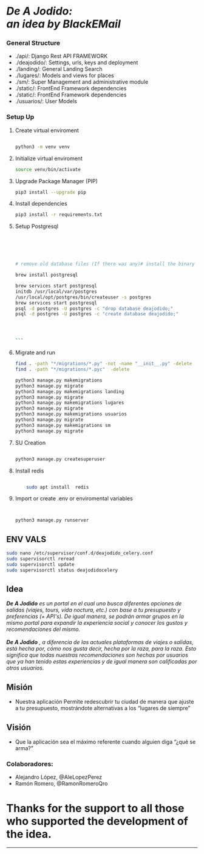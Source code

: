 
# _De A Jodido:_<br>_an idea by BlackEMail_


### General Structure

* ./api/: Django Rest API FRAMEWORK
* ./deajodido/: Settings, urls, keys and deployment
* ./landing/: General Landing Search
* ./lugares/: Models and views for places
* ./sm/: Super Management and administrative module
* ./static/: FrontEnd Framework dependencies
* ./static/: FrontEnd Framework dependencies
* ./usuarios/: User Models

### Setup Up

1. Create virtual enviroment

    ``` bash

    python3 -m venv venv

    ```
2. Initialize  virtual enviroment

    ``` bash
    source venv/bin/activate
 
    ```
3. Upgrade Package Manager (PIP) 

    ``` bash
    pip3 install --upgrade pip
 
    ```
4. Install dependencies

    ``` bash
    pip3 install -r requirements.txt
 
    ```
5. Setup Postgresql

    ```` bash
   




    # remove old database files (If there was any)# install the binary

    brew install postgresql

    brew services start postgresql
    initdb /usr/local/var/postgres
    /usr/local/opt/postgres/bin/createuser -s postgres
    brew services start postgresql
    psql -d postgres -U postgres -c "drop database deajodido;"
    psql -d postgres -U postgres -c "create database deajodido;"
    



    ```

6. Migrate and run

    ``` bash
   find . -path "*/migrations/*.py" -not -name "__init__.py" -delete
    find . -path "*/migrations/*.pyc"  -delete
    
    python3 manage.py makemigrations 
    python3 manage.py migrate 
    python3 manage.py makemigrations landing
    python3 manage.py migrate
    python3 manage.py makemigrations lugares
    python3 manage.py migrate
    python3 manage.py makemigrations usuarios
    python3 manage.py migrate
    python3 manage.py makemigrations sm
    python3 manage.py migrate
    ```

7. SU Creation

    ``` bash

    python3 manage.py createsuperuser

    ```
   
8. Install redis
      
    ``` bash
    
        sudo apt install  redis
    ```
    


11. Import or create .env or enviromental variables

    ``` bash
    

    python3 manage.py runserver

    ```
    
## ENV VALS
``` bash 
sudo nano /etc/supervisor/conf.d/deajodido_celery.conf 
sudo supervisorctl reread
sudo supervisorctl update
sudo supervisorctl status deajodidocelery
```
## Idea

_**De A Jodido** es un portal en el cual uno busca diferentes opciones de salidas (viajes, tours, vida noctura, etc.) con base a tu presupuesto y preferencias (+ API's). De igual manera, se podrán armar grupos en la mismo portal para expandir la experiencia social y conocer los gustos y recomendaciones del mismo. <br><br>**De A Jodido** ,  a diferencia de las actuales plataformas de viajes o salidas, está hecha por, cómo nos gusta decir, hecha por la raza, para la raza. Esto significa que todas nuestras recomendaciones son hechas por usuarios que ya han tenido estas experiencias y de igual manera son calificadas por otros usuarios._

## Misión

* Nuestra aplicación Permite redescubrir tu ciudad de manera que ajuste a tu presupuesto, mostrándote alternativas a los “lugares de siempre”

## Visión

* Que la aplicación sea el máximo referente cuando alguien diga “¿qué se arma?”


### Colaboradores:

* Alejandro López, @AleLopezPerez
* Ramón Romero, @RamonRomeroQro

# Thanks for the support to all those who supported the development of the idea.

----
